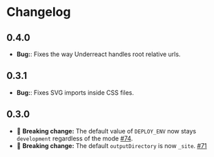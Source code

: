 # Changelog

## 0.4.0

- **Bug:**: Fixes the way Underreact handles root relative urls.

## 0.3.1

- **Bug:**: Fixes SVG imports inside CSS files.

## 0.3.0

- 🚨 **Breaking change:** The default value of `DEPLOY_ENV` now stays `development` regardless of the mode [#74](https://github.com/mapbox/underreact/issues/74).
- 🚨 **Breaking change:** The default `outputDirectory` is now `_site`. [#71](https://github.com/mapbox/underreact/issues/71)
